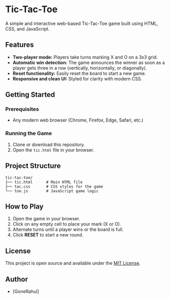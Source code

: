 # Tic-Tac-Toe

A simple and interactive web-based Tic-Tac-Toe game built using HTML, CSS, and JavaScript.

## Features

- **Two-player mode:** Players take turns marking X and O on a 3x3 grid.
- **Automatic win detection:** The game announces the winner as soon as a player gets three in a row (vertically, horizontally, or diagonally).
- **Reset functionality:** Easily reset the board to start a new game.
- **Responsive and clean UI:** Styled for clarity with modern CSS.

## Getting Started

### Prerequisites

- Any modern web browser (Chrome, Firefox, Edge, Safari, etc.)

### Running the Game

1. Clone or download this repository.
2. Open the `tic.html` file in your browser.



## Project Structure

```
tic-tac-toe/
├── tic.html      # Main HTML file
├── tac.css       # CSS styles for the game
└── toe.js        # JavaScript game logic
```

## How to Play

1. Open the game in your browser.
2. Click on any empty cell to place your mark (X or O).
3. Alternate turns until a player wins or the board is full.
4. Click **RESET** to start a new round.

## License

This project is open source and available under the [MIT License](LICENSE).

## Author

- [GoneRahul]
